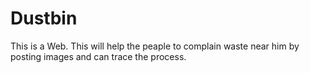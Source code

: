 # Dustbin
This is a Web. This will help the peaple to complain waste near him by posting images and can trace the process. 
